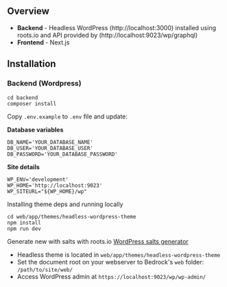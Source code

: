 ## Overview

- **Backend** - Headless WordPress (http://localhost:3000) installed using roots.io and API provided by (http://localhost:9023/wp/graphql)
- **Frontend** - Next.js

## Installation

### Backend (Wordpress)
```
cd backend
composer install
```
Copy `.env.example` to `.env` file and update:

**Database variables**
```
DB_NAME='YOUR_DATABASE_NAME'
DB_USER='YOUR_DATABASE_USER'
DB_PASSWORD='YOUR_DATABASE_PASSWORD'
```
**Site details**
```
WP_ENV='development'
WP_HOME='http://localhost:9023'
WP_SITEURL="${WP_HOME}/wp"
```

Installing theme deps and running locally
```
cd web/app/themes/headless-wordpress-theme
npm install
npm run dev
```
Generate new with salts with roots.io [WordPress salts generator](https://roots.io/salts.html)

- Headless theme is located in `web/app/themes/headless-wordpress-theme`
- Set the document root on your webserver to Bedrock's `web` folder: `/path/to/site/web/`
- Access WordPress admin at `https://localhost:9023/wp/wp-admin/`
